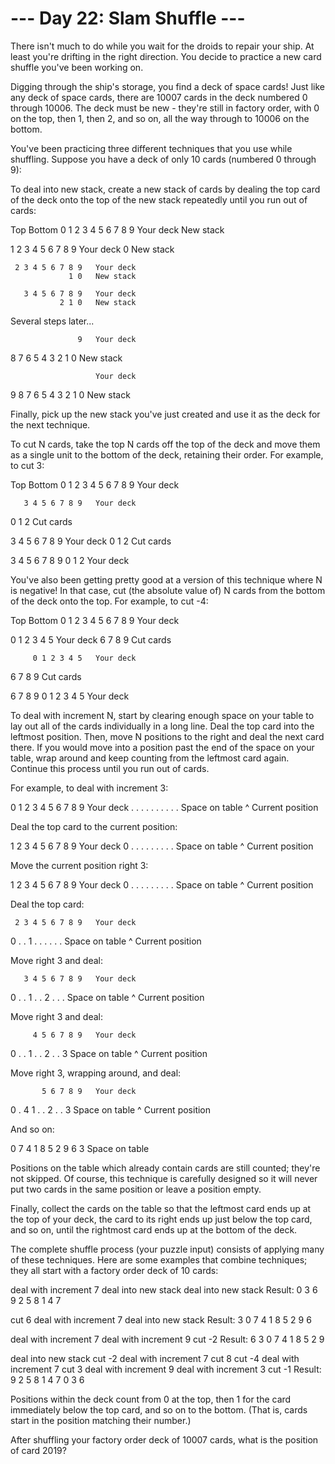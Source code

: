 # --- Day 22: Slam Shuffle ---

   There isn't much to do while you wait for the droids to repair your ship.
   At least you're drifting in the right direction. You decide to practice a
   new card shuffle you've been working on.

   Digging through the ship's storage, you find a deck of space cards! Just
   like any deck of space cards, there are 10007 cards in the deck numbered 0
   through 10006. The deck must be new - they're still in factory order, with
   0 on the top, then 1, then 2, and so on, all the way through to 10006 on
   the bottom.

   You've been practicing three different techniques that you use while
   shuffling. Suppose you have a deck of only 10 cards (numbered 0 through
   9):

   To deal into new stack, create a new stack of cards by dealing the top
   card of the deck onto the top of the new stack repeatedly until you run
   out of cards:

 Top          Bottom
 0 1 2 3 4 5 6 7 8 9   Your deck
                       New stack

   1 2 3 4 5 6 7 8 9   Your deck
                   0   New stack

     2 3 4 5 6 7 8 9   Your deck
                 1 0   New stack

       3 4 5 6 7 8 9   Your deck
               2 1 0   New stack

 Several steps later...

                   9   Your deck
   8 7 6 5 4 3 2 1 0   New stack

                       Your deck
 9 8 7 6 5 4 3 2 1 0   New stack

   Finally, pick up the new stack you've just created and use it as the deck
   for the next technique.

   To cut N cards, take the top N cards off the top of the deck and move them
   as a single unit to the bottom of the deck, retaining their order. For
   example, to cut 3:

 Top          Bottom
 0 1 2 3 4 5 6 7 8 9   Your deck

       3 4 5 6 7 8 9   Your deck
 0 1 2                 Cut cards

 3 4 5 6 7 8 9         Your deck
               0 1 2   Cut cards

 3 4 5 6 7 8 9 0 1 2   Your deck

   You've also been getting pretty good at a version of this technique where
   N is negative! In that case, cut (the absolute value of) N cards from the
   bottom of the deck onto the top. For example, to cut -4:

 Top          Bottom
 0 1 2 3 4 5 6 7 8 9   Your deck

 0 1 2 3 4 5           Your deck
             6 7 8 9   Cut cards

         0 1 2 3 4 5   Your deck
 6 7 8 9               Cut cards

 6 7 8 9 0 1 2 3 4 5   Your deck

   To deal with increment N, start by clearing enough space on your table to
   lay out all of the cards individually in a long line. Deal the top card
   into the leftmost position. Then, move N positions to the right and deal
   the next card there. If you would move into a position past the end of the
   space on your table, wrap around and keep counting from the leftmost card
   again. Continue this process until you run out of cards.

   For example, to deal with increment 3:

 0 1 2 3 4 5 6 7 8 9   Your deck
 . . . . . . . . . .   Space on table
 ^                     Current position

 Deal the top card to the current position:

   1 2 3 4 5 6 7 8 9   Your deck
 0 . . . . . . . . .   Space on table
 ^                     Current position

 Move the current position right 3:

   1 2 3 4 5 6 7 8 9   Your deck
 0 . . . . . . . . .   Space on table
       ^               Current position

 Deal the top card:

     2 3 4 5 6 7 8 9   Your deck
 0 . . 1 . . . . . .   Space on table
       ^               Current position

 Move right 3 and deal:

       3 4 5 6 7 8 9   Your deck
 0 . . 1 . . 2 . . .   Space on table
             ^         Current position

 Move right 3 and deal:

         4 5 6 7 8 9   Your deck
 0 . . 1 . . 2 . . 3   Space on table
                   ^   Current position

 Move right 3, wrapping around, and deal:

           5 6 7 8 9   Your deck
 0 . 4 1 . . 2 . . 3   Space on table
     ^                 Current position

 And so on:

 0 7 4 1 8 5 2 9 6 3   Space on table

   Positions on the table which already contain cards are still counted;
   they're not skipped. Of course, this technique is carefully designed so it
   will never put two cards in the same position or leave a position empty.

   Finally, collect the cards on the table so that the leftmost card ends up
   at the top of your deck, the card to its right ends up just below the top
   card, and so on, until the rightmost card ends up at the bottom of the
   deck.

   The complete shuffle process (your puzzle input) consists of applying many
   of these techniques. Here are some examples that combine techniques; they
   all start with a factory order deck of 10 cards:

 deal with increment 7
 deal into new stack
 deal into new stack
 Result: 0 3 6 9 2 5 8 1 4 7

 cut 6
 deal with increment 7
 deal into new stack
 Result: 3 0 7 4 1 8 5 2 9 6

 deal with increment 7
 deal with increment 9
 cut -2
 Result: 6 3 0 7 4 1 8 5 2 9

 deal into new stack
 cut -2
 deal with increment 7
 cut 8
 cut -4
 deal with increment 7
 cut 3
 deal with increment 9
 deal with increment 3
 cut -1
 Result: 9 2 5 8 1 4 7 0 3 6

   Positions within the deck count from 0 at the top, then 1 for the card
   immediately below the top card, and so on to the bottom. (That is, cards
   start in the position matching their number.)

   After shuffling your factory order deck of 10007 cards, what is the
   position of card 2019?

